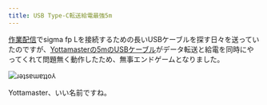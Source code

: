```yaml
---
title: USB Type-C転送給電最強5m
---
```

[作業配信](https://www.youtube.com/c/r7kamura)でsigma fp Lを接続するための長いUSBケーブルを探す日々を送っていたのですが、[Yottamasterの5mのUSBケーブル](https://www.amazon.co.jp/dp/B09Y1BY75P)がデータ転送と給電を同時にやってくれて問題無く動作したため、無事エンドゲームとなりました。

![](https://lh3.googleusercontent.com/Q3dXz9_x3gQ4OIPLzaqduw05vnIrNWB_AzH7smjTUIMqnYwhTuk2NPmzbyNw7B_MitWD2GvWPnOUQG8bclbGNFHtDNpiGqTpnsAi1aHMFLxF4Obecmn_RPqyuV84lX6Oa-AGtxC4beTmWD_pJeWCs34 "ɹǝʇsɐɯɐʇʇo⅄")

Yottamaster、いい名前ですね。

